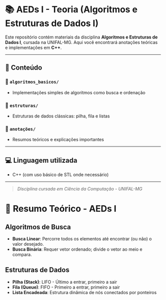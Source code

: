 # 📚 AEDs I - Teoria (Algoritmos e Estruturas de Dados I)

Este repositório contém materiais da disciplina **Algoritmos e Estruturas de Dados I**, cursada na UNIFAL-MG. Aqui você encontrará anotações teóricas e implementações em **C++**.

---

## 📂 Conteúdo

### 🔹 `algoritmos_basicos/`
- Implementações simples de algoritmos como busca e ordenação

### 🔹 `estruturas/`
- Estruturas de dados clássicas: pilha, fila e listas

### 🔹 `anotações/`
- Resumos teóricos e explicações importantes

---

## 💻 Linguagem utilizada

- C++ (com uso básico de STL onde necessário)

---

> *Disciplina cursada em Ciência da Computação - UNIFAL-MG*

# 🧠 Resumo Teórico - AEDs I

## Algoritmos de Busca

- **Busca Linear**: Percorre todos os elementos até encontrar (ou não) o valor desejado.
- **Busca Binária**: Requer vetor ordenado; divide o vetor ao meio e compara.

## Estruturas de Dados

- **Pilha (Stack)**: LIFO - Último a entrar, primeiro a sair
- **Fila (Queue)**: FIFO - Primeiro a entrar, primeiro a sair
- **Lista Encadeada**: Estrutura dinâmica de nós conectados por ponteiros
